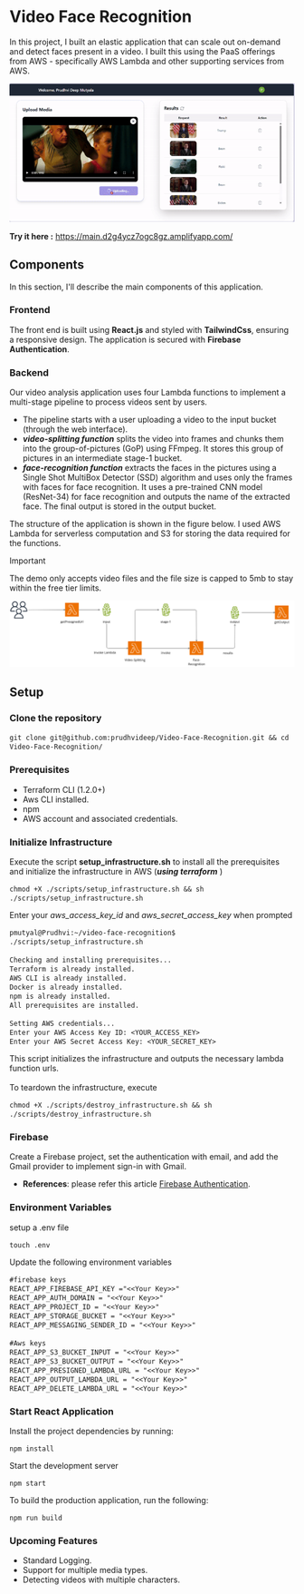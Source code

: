 # Video Face Recognition

In this project, I built an elastic application that can scale out on-demand and detect faces present in a video. I built this using the PaaS offerings from AWS - specifically AWS Lambda and other supporting services from AWS.

<div style="text-align: center;">
    <img src="./public/images/demo.gif" alt="Demo">
</div>

**Try it here :**  https://main.d2g4ycz7ogc8gz.amplifyapp.com/

## Components

In this section, I'll describe the main components of this application.

### Frontend

The front end is built using **React.js** and styled with **TailwindCss**, ensuring a responsive design. The application is secured with **Firebase Authentication**.
<!-- <p align="center">
  <img src="./public/images/Responsive Website.png" alt="Dashboard" width="100%" height="auto" style="max-height: 300px; object-fit: contain;"/>
</p> -->

<!-- <p align="center">
  <img src="./public/images/Dashboard.jpeg" alt="Dashboard" width="50%" height="auto" style="max-height: 300px; object-fit: contain;"/>
</p> -->

### Backend

Our video analysis application uses four Lambda functions to implement a multi-stage pipeline to process videos sent by users.

- The pipeline starts with a user uploading a video to the input bucket (through the web interface).
- ***video-splitting function*** splits the video into frames and chunks them into the group-of-pictures (GoP) using FFmpeg. It stores this group of pictures in an intermediate stage-1 bucket.
- ***face-recognition function*** extracts the faces in the pictures using a Single Shot MultiBox Detector (SSD) algorithm and uses only the frames with faces for face recognition. It uses a pre-trained CNN model (ResNet-34) for face recognition and outputs the name of the extracted face. The final output is stored in the output bucket.

The structure of the application is shown in the figure below. I used AWS Lambda for serverless computation and S3 for storing the data required for the functions.

> [!IMPORTANT]
>
> The demo only accepts video files and the file size is capped to 5mb to stay within the free tier limits.

<p align="center">
  <img src="./public/images/architecture-diagram.png" alt="architecture-diagram" width="auto" height="auto" style="max-height: 300px; object-fit: contain;"/>
</p>

## Setup

### Clone the repository

```
git clone git@github.com:prudhvideep/Video-Face-Recognition.git && cd Video-Face-Recognition/
```

### Prerequisites

- Terraform CLI (1.2.0+)
- Aws CLI installed.
- npm
- AWS account and associated credentials.

### Initialize Infrastructure

Execute the script **setup_infrastructure.sh** to install all the prerequisites and initialize the infrastructure in AWS (***using terraform*** )

```
chmod +X ./scripts/setup_infrastructure.sh && sh ./scripts/setup_infrastructure.sh
```

Enter your *aws_access_key_id* and *aws_secret_access_key* when prompted

```
pmutyal@Prudhvi:~/video-face-recognition$ ./scripts/setup_infrastructure.sh 

Checking and installing prerequisites...
Terraform is already installed.
AWS CLI is already installed.
Docker is already installed.
npm is already installed.
All prerequisites are installed.

Setting AWS credentials...
Enter your AWS Access Key ID: <YOUR_ACCESS_KEY>
Enter your AWS Secret Access Key: <YOUR_SECRET_KEY>
```



This script initializes the infrastructure and outputs the necessary lambda function urls.
<br>
<br>
To teardown the infrastructure, execute

```
chmod +X ./scripts/destroy_infrastructure.sh && sh ./scripts/destroy_infrastructure.sh
```

### Firebase

Create a Firebase project, set the authentication with email, and add the Gmail provider to implement sign-in with Gmail.

- **References**: please refer this article [Firebase Authentication](https://medium.com/@Adekola_Olawale/firebase-authentication-413626c5234d).

### Environment Variables

setup a .env file
```
touch .env
```
Update the following environment variables

```
#firebase keys
REACT_APP_FIREBASE_API_KEY ="<<Your Key>>"
REACT_APP_AUTH_DOMAIN = "<<Your Key>>"
REACT_APP_PROJECT_ID = "<<Your Key>>"
REACT_APP_STORAGE_BUCKET = "<<Your Key>>"
REACT_APP_MESSAGING_SENDER_ID = "<<Your Key>>"

#Aws keys
REACT_APP_S3_BUCKET_INPUT = "<<Your Key>>"
REACT_APP_S3_BUCKET_OUTPUT = "<<Your Key>>"
REACT_APP_PRESIGNED_LAMBDA_URL = "<<Your Key>>"
REACT_APP_OUTPUT_LAMBDA_URL = "<<Your Key>>"
REACT_APP_DELETE_LAMBDA_URL = "<<Your Key>>"
```

### Start React Application
Install the project dependencies by running:

```
npm install
```

Start the development server

```
npm start
```
To build the production application, run the following:

```
npm run build
```

### Upcoming Features

- Standard Logging.
- Support for multiple media types.
- Detecting videos with multiple characters.